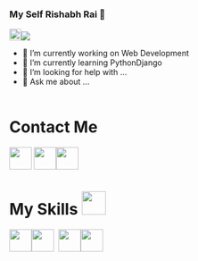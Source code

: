 ### My Self Rishabh Rai  👋
<img src="https://i.imgur.com/JNxZDWU.gif" height=21px>![](https://komarev.com/ghpvc/?username=RatingRishu)
- 🔭 I’m currently working on Web Development</br>
- 🌱 I’m currently learning PythonDjango</br>
- 🤔 I’m looking for help with ...</br>
- 💬 Ask me about ...</br></br>
# Contact Me
<a href="https://www.instagram.com/invites/contact/?i=1fd8y2xozgi3b&utm_content=36gfk31" target="blank"><img align="center" src="https://i.imgur.com/p0T2QqU.gif" height="40"  /></a> <a href="https://www.linkedin.com/in/rishabh-rai-409118174" target="blank"><img align="center" src="https://i.imgur.com/Ehv0wrV.gif" height="40"  /></a><a href="https://www.facebook.com/rishabh.rai.75436" target="blank"><img align="center" src="https://imgur.com/FfFWaYm.gif" height="40"  /></a>
# My Skills <img src="https://i.imgur.com/sb1EbvB.png" height=42px width=43px>

<img src="https://i.imgur.com/BKfhFJC.png" height=40px><img src="https://i.imgur.com/kyB7HtB.png" height=40px>&nbsp;&nbsp;<img src="https://i.imgur.com/u5NQ2fW.png" height=40px><img src="https://i.imgur.com/3Sp0XAN.png" height=40px>


